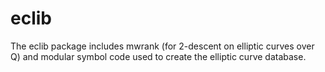 eclib
=====

The eclib package includes mwrank (for 2-descent on elliptic curves over Q) and modular symbol code used to create the elliptic curve database.